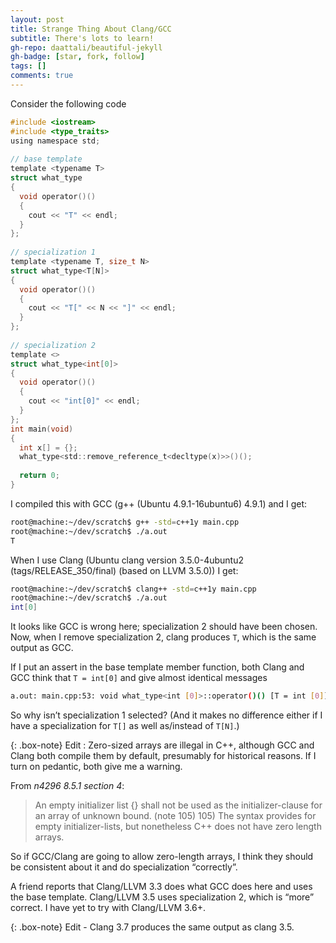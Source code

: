 ```yaml
---
layout: post
title: Strange Thing About Clang/GCC
subtitle: There's lots to learn!
gh-repo: daattali/beautiful-jekyll
gh-badge: [star, fork, follow]
tags: []
comments: true
---
```


Consider the following code

```c
#include <iostream>
#include <type_traits>
using namespace std;
 
// base template
template <typename T>
struct what_type
{
  void operator()()
  {
    cout << "T" << endl;
  }
};
 
// specialization 1
template <typename T, size_t N>
struct what_type<T[N]>
{
  void operator()()
  {
    cout << "T[" << N << "]" << endl;
  }
};
 
// specialization 2
template <>
struct what_type<int[0]>
{
  void operator()()
  {
    cout << "int[0]" << endl;
  }
};
int main(void)
{
  int x[] = {};
  what_type<std::remove_reference_t<decltype(x)>>()();
 
  return 0;
}
```

I compiled this with GCC (g++ (Ubuntu 4.9.1-16ubuntu6) 4.9.1) and I get:

```bash
root@machine:~/dev/scratch$ g++ -std=c++1y main.cpp 
root@machine:~/dev/scratch$ ./a.out
T
```

When I use Clang (Ubuntu clang version 3.5.0-4ubuntu2 (tags/RELEASE_350/final) (based on LLVM 3.5.0)) I get:

```bash
root@machine:~/dev/scratch$ clang++ -std=c++1y main.cpp 
root@machine:~/dev/scratch$ ./a.out
int[0]
```

It looks like GCC is wrong here; specialization 2 should have been chosen. Now, when I remove specialization 2, clang produces `T`, which is the same output as GCC.

If I put an assert in the base template member function, both Clang and GCC think that `T = int[0]` and give almost identical messages

```bash
a.out: main.cpp:53: void what_type<int [0]>::operator()() [T = int [0]]: Assertion false’ failed`.
```

So why isn’t specialization 1 selected? (And it makes no difference either if I have a specialization for `T[]` as well as/instead of `T[N]`.)

{: .box-note}
Edit : Zero-sized arrays are illegal in C++, although GCC and Clang both compile them by default, presumably for historical reasons. If I turn on pedantic, both give me a warning.

From *n4296 8.5.1 section 4*:

> An empty initializer list {} shall not be used as the initializer-clause for an array of unknown bound. (note 105) 105) The syntax provides for empty initializer-lists, but nonetheless C++ does not have zero length arrays.

So if GCC/Clang are going to allow zero-length arrays, I think they should be consistent about it and do specialization “correctly”. 

A friend reports that Clang/LLVM 3.3 does what GCC does here and uses the base template. Clang/LLVM 3.5 uses specialization 2, which is “more” correct. I have yet to try with Clang/LLVM 3.6+.

{: .box-note}
Edit - Clang 3.7 produces the same output as clang 3.5.
